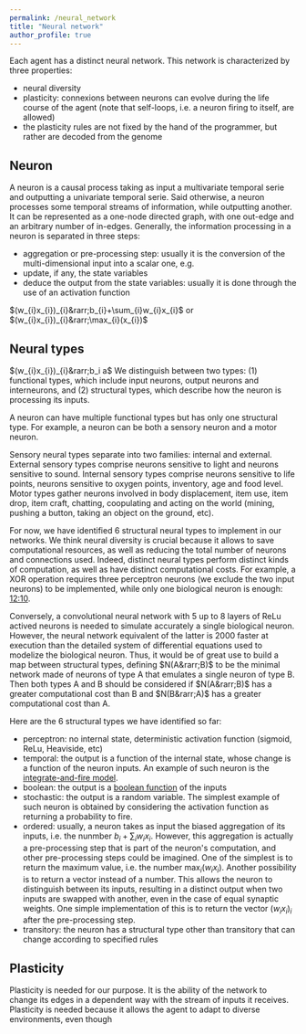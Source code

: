 ```yaml
---
permalink: /neural_network
title: "Neural network"
author_profile: true
---
```


Each agent has a distinct neural network.
This network is characterized by three properties:
* neural diversity
* plasticity: connexions between neurons can evolve during the life course of the agent (note that self-loops, i.e. a neuron firing to itself, are allowed)
* the plasticity rules are not fixed by the hand of the programmer, but rather are decoded from the genome

## Neuron
A neuron is a causal process taking as input a multivariate temporal serie and outputting a univariate temporal serie.
Said otherwise, a neuron processes some temporal streams of information, while outputting another.
It can be represented as a one-node directed graph, with one out-edge and an arbitrary number of in-edges.
Generally, the information processing in a neuron is separated in three steps:
* aggregation or pre-processing step: usually it is the conversion of the multi-dimensional input into a scalar one, e.g.
* update, if any, the state variables
* deduce the output from the state variables: usually it is done through the use of an activation function

$(w_{i}x_{i})_{i}&rarr;b_{i}+\sum_{i}w_{i}x_{i}$ or $(w_{i}x_{i})_{i}&rarr;\max_{i}(x_{i})$

## Neural types
$(w_{i}x_{i})_{i}&rarr;b_i a$
We distinguish between two types:
(1) functional types, which include input neurons, output neurons and interneurons, and (2) structural types, which describe how the neuron is processing its inputs.

A neuron can have multiple functional types but has only one structural type.
For example, a neuron can be both a sensory neuron and a motor neuron.

Sensory neural types separate into two families: internal and external.
External sensory types comprise neurons sensitive to light and neurons sensitive to sound.
Internal sensory types comprise neurons sensitive to life points, neurons sensitive to oxygen points, inventory, age and food level.
Motor types gather neurons involved in body displacement, item use, item drop, item craft, chatting, coopulating and acting on the world (mining, pushing a button, taking an object on the ground, etc).

For now, we have identified 6 structural neural types to implement in our networks.
We think neural diversity is crucial because it allows to save computational resources, as well as reducing the total number of neurons and connections used.
Indeed, distinct neural types perform distinct kinds of computation, as well as have distinct computational costs.
For example, a XOR operation requires three perceptron neurons (we exclude the two input neurons) to be implemented, while only one biological neuron is enough: [12:10](https://www.youtube.com/watch?v=hmtQPrH-gC4&t=1s&ab_channel=ArtemKirsanov).

Conversely, a convolutional neural network with 5 up to 8 layers of ReLu actived neurons is needed to simulate accurately a single biological neuron.
However, the neural network equivalent of the latter is 2000 faster at execution than the detailed system of differential equations used to modelize the biological neuron.
Thus, it would be of great use to build a map between structural types, defining $N(A&rarr;B)$ to be the minimal network made of neurons of type A that emulates a single neuron of type B.
Then both types A and B should be considered if $N(A&rarr;B)$ has a greater computational cost than B and $N(B&rarr;A)$ has a greater computational cost than A.

Here are the 6 structural types we have identified so far:
* perceptron: no internal state, deterministic activation function (sigmoid, ReLu, Heaviside, etc)
* temporal: the output is a function of the internal state, whose change is a function of the neuron inputs. An example of such neuron is the [integrate-and-fire model](https://neuronaldynamics.epfl.ch/online/Ch1.S3.html).
* boolean: the output is a [boolean function](https://en.wikipedia.org/wiki/Boolean_function) of the inputs
* stochastic: the output is a random variable. The simplest example of such neuron is obtained by considering the activation function as returning a probability to fire.
* ordered: usually, a neuron takes as input the biased aggregation of its inputs, i.e. the nunmber $b_{i}+\sum_{i}w_{i}x_{i}$. However, this aggregation is actually a pre-processing step that is part of the neuron's computation, and other pre-processing steps could be imagined. One of the simplest is to return the maximum value, i.e. the number $\max_{i}(w_{i}x_{i})$. Another possibility is to return a vector instead of a number. This allows the neuron to distinguish between its inputs, resulting in a distinct output when two inputs are swapped with another, even in the case of equal synaptic weights. One simple implementation of this is to return the vector $(w_{i}x_{i})_{i}$ after the pre-processing step.
* transitory: the neuron has a structural type other than transitory that can change according to specified rules

## Plasticity
Plasticity is needed for our purpose. It is the ability of the network to change its edges in a dependent way with the stream of inputs it receives.
Plasticity is needed because it allows the agent to adapt to diverse environments, even though
